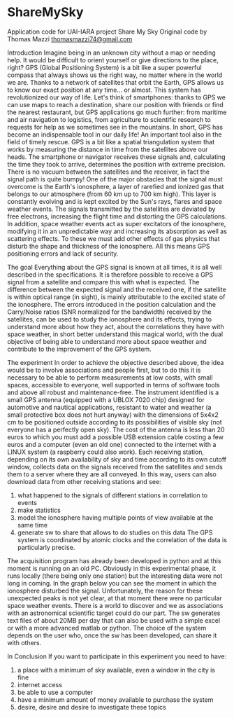 # ShareMySky
Application code for UAI-IARA project Share My Sky 
Original code by Thomas Mazzi  thomasmazzi74@gmail.com 

Introduction
Imagine being in an unknown city without a map or needing help.
It would be difficult to orient yourself or give directions to the place,
right? GPS (Global Positioning System) is a bit like a super
powerful compass that always shows us the right way, no matter where in the world
we are. Thanks to a network of satellites that orbit the Earth, GPS
allows us to know our exact position at any time... or
almost. This system has revolutionized our way of life. Let's think
of smartphones: thanks to GPS we can use maps to reach a
destination, share our position with friends or find the
nearest restaurant, but GPS applications go much further: from
maritime and air navigation to logistics, from agriculture to
scientific research to requests for help as we sometimes see in the
mountains. In short, GPS has become an indispensable tool in
our daily life! An important tool also in the field of timely rescue.
GPS is a bit like a spatial triangulation system that works by
measuring the distance in time from the satellites above our heads. The
smartphone or navigator receives these signals and, calculating the time they
took to arrive, determines the position with extreme
precision.
There is no vacuum between the satellites and the receiver, in fact the signal path is
quite bumpy! One of the major obstacles that the signal must
overcome is the Earth's ionosphere, a layer of rarefied and ionized gas that
belongs to our atmosphere (from 60 km up to 700 km high). This
layer is constantly evolving and is kept excited by the Sun's rays,
flares and space weather events. The signals transmitted by the satellites
are deviated by free electrons, increasing the flight time and distorting
the GPS calculations. In addition, space weather events act as super
excitators of the ionosphere, modifying it in an unpredictable way and
increasing its absorption as well as scattering effects. To these
we must add other effects of gas physics that disturb the shape and
thickness of the ionosphere.
All this means GPS positioning errors and lack of
security.

The goal
Everything about the GPS signal is known at all times, it is all well described in the
specifications. It is therefore possible to receive a GPS signal from a satellite and
compare this with what is expected. The difference between the expected signal
and the received one, if the satellite is within optical range (in sight), is mainly attributable
to the excited state of the ionosphere. The errors introduced in the
position calculation and the Carry/Noise ratios (SNR normalized for
the bandwidth) received by the satellites, can be used to
study the ionosphere and its effects, trying to understand more about how
they act, about the correlations they have with space weather, in short
better understand this magical world, with the dual objective of being able to
understand more about space weather and contribute to the improvement of the
GPS system.

The experiment
In order to achieve the objective described above, the idea would be to
involve associations and people first, but to do this it is necessary to be able to perform measurements 
at low costs, with small spaces, accessible to
everyone, well supported in terms of software tools and above all robust and maintenance-free.
The instrument identified is a small GPS antenna (equipped with a UBLOX
7020 chip) designed for automotive and nautical applications, resistant to water and
weather (a small protective box does not hurt anyway) with the
dimensions of 5x4x2 cm to be positioned outside according to its
possibilities of visible sky (not everyone has a perfectly open sky).
The cost of the antenna is less than 20 euros to which you must add a
possible USB extension cable costing a few euros and a computer (even an
old one) connected to the internet with a LINUX system (a
raspberry could also work).
Each receiving station, depending on its own availability of sky
and time according to its own cutoff window, collects data on the signals
received from the satellites and sends them to a server where they are all conveyed.
In this way, users can also download data from other receiving stations and see:

1. what happened to the signals of different stations in correlation to events
2. make statistics
3. model the ionosphere having multiple points of view available at the same time
4. generate sw to share that allows to do studies on this data
The GPS system is coordinated by atomic clocks and the correlation of the data is
particularly precise.

The acquisition program has already been developed in python and at this
moment is running on an old PC. Obviously in this experimental
phase, it runs locally (there being only one station) but the
interesting data were not long in coming. In the graph below you can see the
moment in which the ionosphere disturbed the signal. Unfortunately, the
reason for these unexpected peaks is not yet clear, at that moment there were
no particular space weather events. There is a world to discover and we as
associations with an astronomical scientific target could do our part.
The sw generates text files of about 20MB per day that can also be used
with a simple excel or with a more advanced matlab or python. The choice of
the system depends on the user who, once the sw has been developed, can share it
with others.

In Conclusion
If you want to participate in this experiment you need to have:
1. a place with a minimum of sky available, even a
window in the city is fine
2. internet access
3. be able to use a computer
4. have a minimum amount of money available to purchase the system
5. desire, desire and desire to investigate these topics

